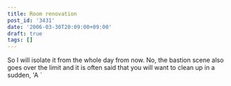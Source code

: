 ```yaml
---
title: Room renovation
post_id: '3431'
date: '2006-03-30T20:09:00+09:00'
draft: true
tags: []
---
```


So I will isolate it from the whole day from now. No, the bastion scene also goes over the limit and it is often said that you will want to clean up in a sudden, 'A `
